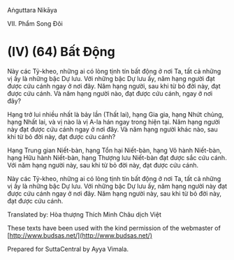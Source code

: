 Aṅguttara Nikāya

VII. Phẩm Song Ðôi

# (IV) (64) Bất Ðộng

Này các Tỷ-kheo, những ai có lòng tịnh tín bất động ở nơi Ta, tất cả những vị ấy là những bậc Dự lưu. Với những bậc Dự lưu ấy, năm hạng người đạt được cứu cánh ngay ở nơi đây. Năm hạng người, sau khi từ bỏ đời này, đạt được cứu cánh. Và năm hạng người nào, đạt được cứu cánh, ngay ở nơi đây?

Hạng trở lui nhiều nhất là bảy lần (Thất lai), hạng Gia gia, hạng Nhứt chủng, hạng Nhất lai, và vị nào là vị A-la hán ngay trong hiện tại. Năm hạng người này đạt được cứu cánh ngay ở nơi đây. Và năm hạng người khác nào, sau khi từ bỏ đời này, đạt được cứu cánh?

Hạng Trung gian Niết-bàn, hạng Tổn hại Niết-bàn, hạng Vô hành Niết-bàn, hạng Hữu hành Niết-bàn, hạng Thượng lưu Niết-bàn đạt được sắc cứu cánh. Với năm hạng người này, sau khi từ bỏ đời này, đạt được cứu cánh.

Này các Tỷ-kheo, những ai có lòng tịnh tín bất động ở nơi Ta, tất cả những vị ấy là những bậc Dự lưu. Với những bậc Dự lưu ấy, năm hạng người này đạt được cứu cánh ngay ở nơi đây. Năm hạng người này, sau khi từ bỏ đời này, đạt được cứu cánh.

Translated by: Hòa thượng Thích Minh Châu dịch Việt

These texts have been used with the kind permission of the webmaster of [http://www.budsas.net/](http://www.budsas.net/)

Prepared for SuttaCentral by Ayya Vimala.